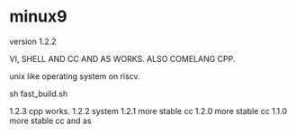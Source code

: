 # minux9

version 1.2.2

VI, SHELL AND CC AND AS WORKS. ALSO COMELANG CPP.

unix like operating system on riscv.

sh fast_build.sh 

1.2.3 cpp works.
1.2.2 system
1.2.1 more stable cc
1.2.0 more stable cc
1.1.0 more stable cc and as
